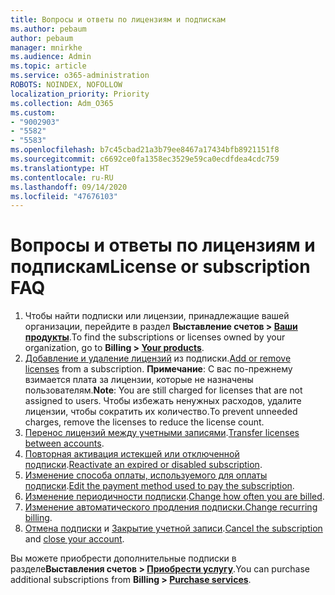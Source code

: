 ```yaml
---
title: Вопросы и ответы по лицензиям и подпискам
ms.author: pebaum
author: pebaum
manager: mnirkhe
ms.audience: Admin
ms.topic: article
ms.service: o365-administration
ROBOTS: NOINDEX, NOFOLLOW
localization_priority: Priority
ms.collection: Adm_O365
ms.custom:
- "9002903"
- "5582"
- "5583"
ms.openlocfilehash: b7c45cbad21a3b79ee8467a17434bfb8921151f8
ms.sourcegitcommit: c6692ce0fa1358ec3529e59ca0ecdfdea4cdc759
ms.translationtype: HT
ms.contentlocale: ru-RU
ms.lasthandoff: 09/14/2020
ms.locfileid: "47676103"
---
```

# <a name="license-or-subscription-faq"></a><span data-ttu-id="019cc-102">Вопросы и ответы по лицензиям и подпискам</span><span class="sxs-lookup"><span data-stu-id="019cc-102">License or subscription FAQ</span></span>

1. <span data-ttu-id="019cc-103">Чтобы найти подписки или лицензии, принадлежащие вашей организации, перейдите в раздел **Выставление счетов > [Ваши продукты](https://go.microsoft.com/fwlink/p/?linkid=842054)**.</span><span class="sxs-lookup"><span data-stu-id="019cc-103">To find the subscriptions or licenses owned by your organization, go to **Billing > [Your products](https://go.microsoft.com/fwlink/p/?linkid=842054)**.</span></span> 
2. <span data-ttu-id="019cc-104">[Добавление и удаление лицензий](https://docs.microsoft.com/alchemyinsights/how-to-add-or-reduce-licenses) из подписки.</span><span class="sxs-lookup"><span data-stu-id="019cc-104">[Add or remove licenses](https://docs.microsoft.com/alchemyinsights/how-to-add-or-reduce-licenses) from a subscription.</span></span> <span data-ttu-id="019cc-105">**Примечание**: С вас по-прежнему взимается плата за лицензии, которые не назначены пользователям.</span><span class="sxs-lookup"><span data-stu-id="019cc-105">**Note**: You are still charged for licenses that are not assigned to users.</span></span> <span data-ttu-id="019cc-106">Чтобы избежать ненужных расходов, удалите лицензии, чтобы сократить их количество.</span><span class="sxs-lookup"><span data-stu-id="019cc-106">To prevent unneeded charges, remove the licenses to reduce the license count.</span></span> 
3. <span data-ttu-id="019cc-107">[Перенос лицензий между учетными записями](https://docs.microsoft.com/alchemyinsights/transfer-licenses-between-tenants).</span><span class="sxs-lookup"><span data-stu-id="019cc-107">[Transfer licenses between accounts](https://docs.microsoft.com/alchemyinsights/transfer-licenses-between-tenants).</span></span> 
4. <span data-ttu-id="019cc-108">[Повторная активация истекшей или отключенной подписки](https://go.microsoft.com/fwlink/?linkid=2117519).</span><span class="sxs-lookup"><span data-stu-id="019cc-108">[Reactivate an expired or disabled subscription](https://go.microsoft.com/fwlink/?linkid=2117519).</span></span> 
5. <span data-ttu-id="019cc-109">[Изменение способа оплаты, используемого для оплаты подписки](https://go.microsoft.com/fwlink/?linkid=2117167).</span><span class="sxs-lookup"><span data-stu-id="019cc-109">[Edit the payment method used to pay the subscription](https://go.microsoft.com/fwlink/?linkid=2117167).</span></span> 
6. <span data-ttu-id="019cc-110">[Изменение периодичности подписки](https://go.microsoft.com/fwlink/?linkid=2119112).</span><span class="sxs-lookup"><span data-stu-id="019cc-110">[Change how often you are billed](https://go.microsoft.com/fwlink/?linkid=2119112).</span></span> 
7. <span data-ttu-id="019cc-111">[Изменение автоматического продления подписки.](https://go.microsoft.com/fwlink/?linkid=2119216)</span><span class="sxs-lookup"><span data-stu-id="019cc-111">[Change recurring billing](https://go.microsoft.com/fwlink/?linkid=2119216).</span></span> 
8. <span data-ttu-id="019cc-112">[Отмена подписки](https://go.microsoft.com/fwlink/?linkid=2119113) и [Закрытие учетной записи](https://docs.microsoft.com/alchemyinsights/how-to-close-your-account).</span><span class="sxs-lookup"><span data-stu-id="019cc-112">[Cancel the subscription](https://go.microsoft.com/fwlink/?linkid=2119113) and [close your account](https://docs.microsoft.com/alchemyinsights/how-to-close-your-account).</span></span> 

<span data-ttu-id="019cc-113">Вы можете приобрести дополнительные подписки в разделе**Выставления счетов > [Приобрести услугу](https://go.microsoft.com/fwlink/p/?linkid=868433)**.</span><span class="sxs-lookup"><span data-stu-id="019cc-113">You can purchase additional subscriptions from **Billing > [Purchase services](https://go.microsoft.com/fwlink/p/?linkid=868433)**.</span></span>
